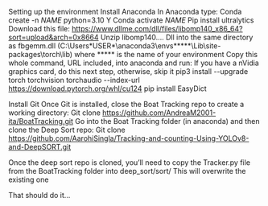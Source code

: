 Setting up the environment
Install Anaconda
In Anaconda type:
Conda create -n *NAME* python=3.10
Y
Conda activate *NAME*
Pip install ultralytics
Download this file:
https://www.dllme.com/dll/files/libomp140_x86_64?sort=upload&arch=0x8664
Unzip libomp140…. Dll into the same directory as fbgemm.dll
(C:\Users\*USER*\anaconda3\envs\*****\Lib\site-packages\torch\lib)
where ***** is the name of your environment
Copy this whole command, URL included, into anaconda and run:
If you have a nVidia graphics card, do this next step, otherwise, skip it
pip3 install --upgrade torch torchvision torchaudio --index-url https://download.pytorch.org/whl/cu124
pip install EasyDict

Install Git
Once Git is installed, close the Boat Tracking repo to create a working directory:
Git clone https://github.com/AndreaM2001-ita/BoatTracking.git
Go into the Boat Tracking folder (in anaconda) and then clone the Deep Sort repo:
Git clone https://github.com/AarohiSingla/Tracking-and-counting-Using-YOLOv8-and-DeepSORT.git

Once the deep sort repo is cloned, you’ll need to copy the Tracker.py file from the BoatTracking folder into deep_sort/sort/
This will overwrite the existing one


That should do it…
